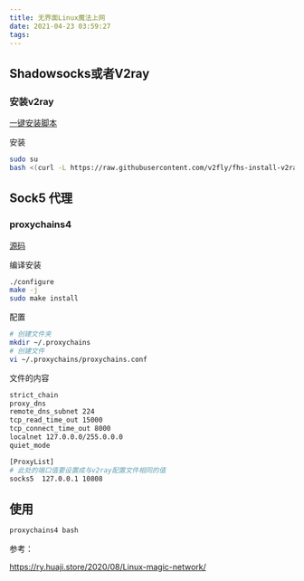 ```yaml
---
title: 无界面Linux魔法上网
date: 2021-04-23 03:59:27
tags:
---
```

## Shadowsocks或者V2ray

### 安装v2ray

[一键安装脚本](https://github.com/v2fly/fhs-install-v2ray/blob/master/README.zh-Hans-CN.md)

安装

```bash
sudo su
bash <(curl -L https://raw.githubusercontent.com/v2fly/fhs-install-v2ray/master/install-release.sh)
```



## Sock5 代理

### proxychains4

[源码](https://github.com/rofl0r/proxychains-ng)

编译安装

```bash
./configure
make -j
sudo make install
```

配置

```bash
# 创建文件夹
mkdir ~/.proxychains
# 创建文件
vi ~/.proxychains/proxychains.conf
```

文件的内容

```bash
strict_chain
proxy_dns
remote_dns_subnet 224
tcp_read_time_out 15000
tcp_connect_time_out 8000
localnet 127.0.0.0/255.0.0.0
quiet_mode

[ProxyList]
# 此处的端口值要设置成与v2ray配置文件相同的值
socks5  127.0.0.1 10808
```

## 使用

```bash
proxychains4 bash
```

参考：

https://ry.huaji.store/2020/08/Linux-magic-network/